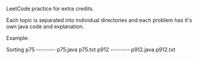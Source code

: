 LeetCode practice for extra credits.

Each topic is separated into individual directories and each problem has it's own java code and explanation.

Example: 

Sorting 
   p75  -------- p75.java
                 p75.txt
   p912 -------- p912.java
                 p912.txt

